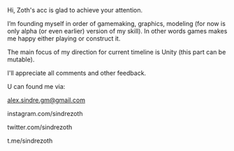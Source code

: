 Hi, Zoth's acc is glad to achieve 
your attention.

I’m founding myself in order of gamemaking, 
graphics, modeling (for now is only alpha (or
even earlier) version of my skill). In other 
words games makes me happy either playing or 
construct it.

The main focus of my direction for current 
timeline is Unity (this part can be mutable).

I'll appreciate all comments and other feedback.

U can found me via:

alex.sindre.gm@gmail.com

instagram.com/sindrezoth

twitter.com/sindrezoth 

t.me/sindrezoth
